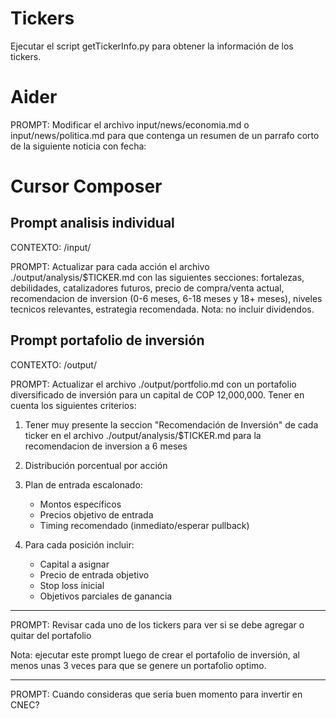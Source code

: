 # Tickers

Ejecutar el script getTickerInfo.py para obtener la información de los tickers.

# Aider

PROMPT: Modificar el archivo input/news/economia.md o input/news/politica.md para que contenga un resumen de un parrafo corto de la siguiente noticia con fecha:

# Cursor Composer

## Prompt analisis individual

CONTEXTO: /input/

PROMPT: Actualizar para cada acción el archivo ./output/analysis/$TICKER.md con las siguientes secciones: fortalezas, debilidades, catalizadores futuros, precio de compra/venta actual, recomendacion de inversion (0-6 meses, 6-18 meses y 18+ meses), niveles tecnicos relevantes, estrategia recomendada. Nota: no incluir dividendos.

## Prompt portafolio de inversión

CONTEXTO: /output/

PROMPT: Actualizar el archivo ./output/portfolio.md con un portafolio diversificado de inversión para un capital de COP 12,000,000. Tener en cuenta los siguientes criterios:

1. Tener muy presente la seccion "Recomendación de Inversión" de cada ticker en el archivo ./output/analysis/$TICKER.md para la recomendacion de inversion a 6 meses
2. Distribución porcentual por acción
3. Plan de entrada escalonado:

   - Montos específicos
   - Precios objetivo de entrada
   - Timing recomendado (inmediato/esperar pullback)

4. Para cada posición incluir:

   - Capital a asignar
   - Precio de entrada objetivo
   - Stop loss inicial
   - Objetivos parciales de ganancia

---

PROMPT: Revisar cada uno de los tickers para ver si se debe agregar o quitar del portafolio

Nota: ejecutar este prompt luego de crear el portafolio de inversión, al menos unas 3 veces para que se genere un portafolio optimo.

---

PROMPT: Cuando consideras que seria buen momento para invertir en CNEC?
